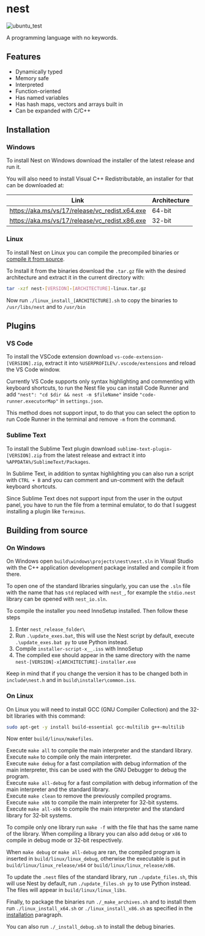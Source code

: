 # nest

![ubuntu_test](https://github.com/TheSilvered/nest/actions/workflows/ubuntu_test.yml/badge.svg)

A programming language with no keywords.

## Features

- Dynamically typed
- Memory safe
- Interpreted
- Function-oriented
- Has named variables
- Has hash maps, vectors and arrays built in
- Can be expanded with C/C++

## Installation

### Windows

To install Nest on Windows download the installer of the latest release and run
it.

You will also need to install Visual C++ Redistributable, an installer for that
can be downloaded at:

| Link                                             | Architecture       |
| ------------------------------------------------ | ------------------ |
| <https://aka.ms/vs/17/release/vc_redist.x64.exe> | 64-bit             |
| <https://aka.ms/vs/17/release/vc_redist.x86.exe> | 32-bit             |

### Linux

To install Nest on Linux you can compile the precompiled binaries or
[compile it from source](#on-linux).

To Install it from the binaries download the `.tar.gz` file with the desired
architecture and extract it in the current directory with:

```bash
tar -xzf nest-[VERSION]-[ARCHITECTURE]-linux.tar.gz
```

Now run `./linux_install_[ARCHITECTURE].sh` to copy the binaries to
`/usr/libs/nest` and to `/usr/bin`

## Plugins

### VS Code

To install the VSCode extension download `vs-code-extension-[VERSION].zip`,
extract it into `%USERPROFILE%/.vscode/extensions` and reload the VS Code window.

Currently VS Code supports only syntax highlighting and commenting with keyboard
shortcuts, to run the Nest file you can install Code Runner and add
`"nest": "cd $dir && nest -m $fileName"` inside `"code-runner.executorMap"` in
`settings.json`.

This method does not support input, to do that you can select the option to run
Code Runner in the terminal and remove `-m` from the command.

### Sublime Text

To install the Sublime Text plugin download `sublime-text-plugin-[VERSION].zip`
from the latest release and extract it into `%APPDATA%/SublimeText/Packages`.

In Sublime Text, in addition to syntax highlighting you can also run a script
with `CTRL + B` and you can comment and un-comment with the default keyboard
shortcuts.

Since Sublime Text does not support input from the user in the output panel,
you have to run the file from a terminal emulator, to do that I suggest
installing a plugin like `Terminus`.

## Building from source

### On Windows

On Windows open `build\windows\projects\nest\nest.sln` in Visual Studio with the
C++ application development package installed and compile it from there.

To open one of the standard libraries singularly, you can use the `.sln` file
with the name that has `std` replaced with `nest_`, for example the `stdio.nest`
library can be opened with `nest_io.sln`.

To compile the installer you need InnoSetup installed. Then follow these steps

1. Enter `nest_release_folder\`
2. Run `.\update_exes.bat`, this will use the Nest script by default, execute
   `.\update_exes.bat py` to use Python instead.
3. Compile `installer-script-x__.iss` with InnoSetup
4. The compiled exe should appear in the same directory with the name
   `nest-[VERSION]-x[ARCHITECTURE]-installer.exe`

Keep in mind that if you change the version it has to be changed both in
`include\nest.h` and in `build\installer\common.iss`.

### On Linux

On Linux you will need to install GCC (GNU Compiler Collection) and the 32-bit
libraries with this command:

```bash
sudo apt-get -y install build-essential gcc-multilib g++-multilib
```

Now enter `build/linux/makefiles`.

Execute `make all` to compile the main interpreter and the standard library.  
Execute `make` to compile only the main interpreter.  
Execute `make debug` for a fast compilation with debug information of the main
interpreter, this can be used with the GNU Debugger to debug the program.  
Execute `make all-debug` for a fast compilation with debug information of the
main interpreter and the standard library.  
Execute `make clean` to remove the previously compiled programs.  
Execute `make x86` to compile the main interpreter for 32-bit systems.  
Execute `make all-x86` to compile the main interpreter and the standard library
for 32-bit systems.

To compile only one library run `make -f` with the file that has the same name
of the library. When compiling a library you can also add `debug` or `x86` to
compile in debug mode or 32-bit respectively.

When `make debug` or `make all-debug` are ran, the compiled program is inserted
in `build/linux/linux_debug`, otherwise the executable is put in
`build/linux/linux_release/x64` or `build/linux/linux_release/x86`.

To update the `.nest` files of the standard library, run `./update_files.sh`,
this will use Nest by default, run `./update_files.sh py` to use Python instead.
The files will appear in `build/linux/linux_libs`.

Finally, to package the binaries run `./_make_archives.sh` and to install them
run `./linux_install_x64.sh` or `./linux_install_x86.sh` as specified in the
[installation](#linux) paragraph.

You can also run `./_install_debug.sh` to install the debug binaries.
